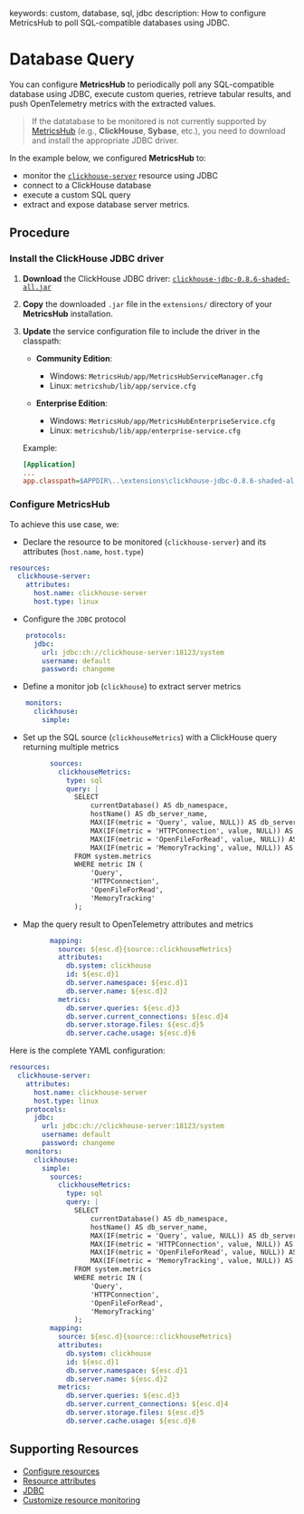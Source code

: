 keywords: custom, database, sql, jdbc
description: How to configure MetricsHub to poll SQL-compatible databases using JDBC.

# Database Query

<!-- MACRO{toc|fromDepth=1|toDepth=3|id=toc} -->

You can configure **MetricsHub** to periodically poll any SQL-compatible database using JDBC, execute custom queries, retrieve tabular results, and push OpenTelemetry metrics with the extracted values.

> If the datatabase to be monitored is not currently supported by [MetricsHub](https://metricshub.com/docs/latest/connectors/tags/database.html) (e.g., **ClickHouse**, **Sybase**, etc.), you need to download and install the appropriate JDBC driver.

In the example below, we configured **MetricsHub** to:

* monitor the [`clickhouse-server`](https://clickhouse.com/) resource using JDBC
* connect to a ClickHouse database
* execute a custom SQL query
* extract and expose database server metrics.

## Procedure

### Install the ClickHouse JDBC driver

1. **Download** the ClickHouse JDBC driver:
   [`clickhouse-jdbc-0.8.6-shaded-all.jar`](https://repo1.maven.org/maven2/com/clickhouse/clickhouse-jdbc/0.8.6/clickhouse-jdbc-0.8.6-shaded-all.jar)
2. **Copy** the downloaded `.jar` file in the `extensions/` directory of your **MetricsHub** installation.
3. **Update** the service configuration file to include the driver in the classpath:

    * **Community Edition**:

      * Windows: `MetricsHub/app/MetricsHubServiceManager.cfg`
      * Linux: `metricshub/lib/app/service.cfg`
    * **Enterprise Edition**:

      * Windows: `MetricsHub/app/MetricsHubEnterpriseService.cfg`
      * Linux: `metricshub/lib/app/enterprise-service.cfg`

    Example:

    ```ini
    [Application]
    ...
    app.classpath=$APPDIR\..\extensions\clickhouse-jdbc-0.8.6-shaded-all.jar
    ```

### Configure MetricsHub

To achieve this use case, we:
  
* Declare the resource to be monitored (`clickhouse-server`) and its attributes (`host.name`, `host.type`)

```yaml
resources:
  clickhouse-server:
    attributes:
      host.name: clickhouse-server
      host.type: linux
```

* Configure the `JDBC` protocol

```yaml
    protocols:
      jdbc:
        url: jdbc:ch://clickhouse-server:18123/system
        username: default
        password: changeme
```

* Define a monitor job (`clickhouse`) to extract server metrics

```yaml
    monitors:
      clickhouse:
        simple:
```

* Set up the SQL source (`clickhouseMetrics`) with a ClickHouse query returning multiple metrics

```yaml
          sources:
            clickhouseMetrics:
              type: sql
              query: |
                SELECT
                    currentDatabase() AS db_namespace,
                    hostName() AS db_server_name,
                    MAX(IF(metric = 'Query', value, NULL)) AS db_server_queries,
                    MAX(IF(metric = 'HTTPConnection', value, NULL)) AS db_server_current_connections,
                    MAX(IF(metric = 'OpenFileForRead', value, NULL)) AS db_server_storage_files,
                    MAX(IF(metric = 'MemoryTracking', value, NULL)) AS db_server_cache_usage
                FROM system.metrics
                WHERE metric IN (
                    'Query',
                    'HTTPConnection',
                    'OpenFileForRead',
                    'MemoryTracking'
                );
```

* Map the query result to OpenTelemetry attributes and metrics

```yaml
          mapping:
            source: ${esc.d}{source::clickhouseMetrics}
            attributes:
              db.system: clickhouse
              id: ${esc.d}1
              db.server.namespace: ${esc.d}1
              db.server.name: ${esc.d}2
            metrics:
              db.server.queries: ${esc.d}3
              db.server.current_connections: ${esc.d}4
              db.server.storage.files: ${esc.d}5
              db.server.cache.usage: ${esc.d}6
```

Here is the complete YAML configuration:

```yaml
resources:
  clickhouse-server:
    attributes:
      host.name: clickhouse-server
      host.type: linux
    protocols:
      jdbc:
        url: jdbc:ch://clickhouse-server:18123/system
        username: default
        password: changeme
    monitors:
      clickhouse:
        simple:
          sources:
            clickhouseMetrics:
              type: sql
              query: |
                SELECT
                    currentDatabase() AS db_namespace,
                    hostName() AS db_server_name,
                    MAX(IF(metric = 'Query', value, NULL)) AS db_server_queries,
                    MAX(IF(metric = 'HTTPConnection', value, NULL)) AS db_server_current_connections,
                    MAX(IF(metric = 'OpenFileForRead', value, NULL)) AS db_server_storage_files,
                    MAX(IF(metric = 'MemoryTracking', value, NULL)) AS db_server_cache_usage
                FROM system.metrics
                WHERE metric IN (
                    'Query',
                    'HTTPConnection',
                    'OpenFileForRead',
                    'MemoryTracking'
                );
          mapping:
            source: ${esc.d}{source::clickhouseMetrics}
            attributes:
              db.system: clickhouse
              id: ${esc.d}1
              db.server.namespace: ${esc.d}1
              db.server.name: ${esc.d}2
            metrics:
              db.server.queries: ${esc.d}3
              db.server.current_connections: ${esc.d}4
              db.server.storage.files: ${esc.d}5
              db.server.cache.usage: ${esc.d}6
```

## Supporting Resources

* [Configure resources](../configuration/configure-monitoring.md#step-3-configure-resources)
* [Resource attributes](../configuration/configure-monitoring.md#resource-attributes)
* [JDBC](../configuration/configure-monitoring.md#jdbc)
* [Customize resource monitoring](../configuration/configure-monitoring.md#customize-resource-monitoring)
